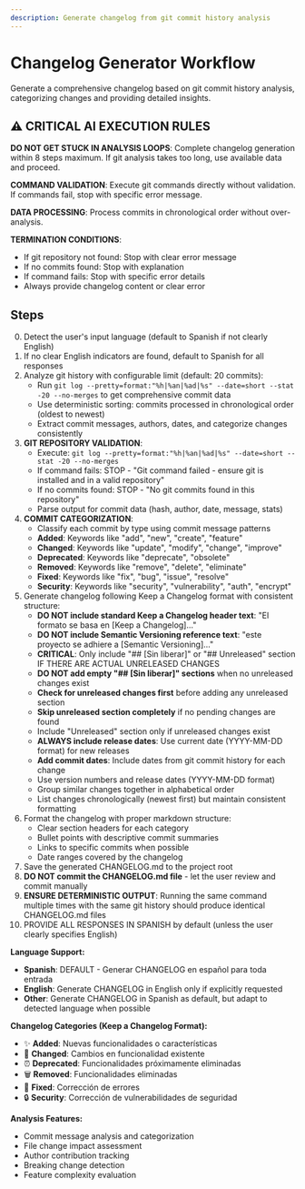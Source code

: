 ```yaml
---
description: Generate changelog from git commit history analysis
---
```


# Changelog Generator Workflow

Generate a comprehensive changelog based on git commit history analysis, categorizing changes and providing detailed insights.

## ⚠️ CRITICAL AI EXECUTION RULES

**DO NOT GET STUCK IN ANALYSIS LOOPS**: Complete changelog generation within 8 steps maximum. If git analysis takes too long, use available data and proceed.

**COMMAND VALIDATION**: Execute git commands directly without validation. If commands fail, stop with specific error message.

**DATA PROCESSING**: Process commits in chronological order without over-analysis.

**TERMINATION CONDITIONS**:
- If git repository not found: Stop with clear error message
- If no commits found: Stop with explanation
- If command fails: Stop with specific error details
- Always provide changelog content or clear error

## Steps

0. Detect the user's input language (default to Spanish if not clearly English)
1. If no clear English indicators are found, default to Spanish for all responses
2. Analyze git history with configurable limit (default: 20 commits):
   - Run `git log --pretty=format:"%h|%an|%ad|%s" --date=short --stat -20 --no-merges` to get comprehensive commit data
   - Use deterministic sorting: commits processed in chronological order (oldest to newest)
   - Extract commit messages, authors, dates, and categorize changes consistently
3. **GIT REPOSITORY VALIDATION**:
   - Execute: `git log --pretty=format:"%h|%an|%ad|%s" --date=short --stat -20 --no-merges`
   - If command fails: STOP - "Git command failed - ensure git is installed and in a valid repository"
   - If no commits found: STOP - "No git commits found in this repository"
   - Parse output for commit data (hash, author, date, message, stats)
4. **COMMIT CATEGORIZATION**:
   - Classify each commit by type using commit message patterns
   - **Added**: Keywords like "add", "new", "create", "feature"
   - **Changed**: Keywords like "update", "modify", "change", "improve"
   - **Deprecated**: Keywords like "deprecate", "obsolete"
   - **Removed**: Keywords like "remove", "delete", "eliminate"
   - **Fixed**: Keywords like "fix", "bug", "issue", "resolve"
   - **Security**: Keywords like "security", "vulnerability", "auth", "encrypt"
5. Generate changelog following Keep a Changelog format with consistent structure:
   - **DO NOT include standard Keep a Changelog header text**: "El formato se basa en [Keep a Changelog]..." 
   - **DO NOT include Semantic Versioning reference text**: "este proyecto se adhiere a [Semantic Versioning]..."
   - **CRITICAL**: Only include "## [Sin liberar]" or "## Unreleased" section IF THERE ARE ACTUAL UNRELEASED CHANGES
   - **DO NOT add empty "## [Sin liberar]" sections** when no unreleased changes exist
   - **Check for unreleased changes first** before adding any unreleased section
   - **Skip unreleased section completely** if no pending changes are found
   - Include "Unreleased" section only if unreleased changes exist
   - **ALWAYS include release dates**: Use current date (YYYY-MM-DD format) for new releases
   - **Add commit dates**: Include dates from git commit history for each change
   - Use version numbers and release dates (YYYY-MM-DD format)
   - Group similar changes together in alphabetical order
   - List changes chronologically (newest first) but maintain consistent formatting
5. Format the changelog with proper markdown structure:
   - Clear section headers for each category
   - Bullet points with descriptive commit summaries
   - Links to specific commits when possible
   - Date ranges covered by the changelog
6. Save the generated CHANGELOG.md to the project root
7. **DO NOT commit the CHANGELOG.md file** - let the user review and commit manually
8. **ENSURE DETERMINISTIC OUTPUT**: Running the same command multiple times with the same git history should produce identical CHANGELOG.md files
9. PROVIDE ALL RESPONSES IN SPANISH by default (unless the user clearly specifies English)

**Language Support:**
- **Spanish**: DEFAULT - Generar CHANGELOG en español para toda entrada
- **English**: Generate CHANGELOG in English only if explicitly requested
- **Other**: Generate CHANGELOG in Spanish as default, but adapt to detected language when possible

**Changelog Categories (Keep a Changelog Format):**
- ✨ **Added**: Nuevas funcionalidades o características
- 🔄 **Changed**: Cambios en funcionalidad existente
- ⏰ **Deprecated**: Funcionalidades próximamente eliminadas
- 🗑️ **Removed**: Funcionalidades eliminadas
- 🐛 **Fixed**: Corrección de errores
- 🔒 **Security**: Corrección de vulnerabilidades de seguridad

**Analysis Features:**
- Commit message analysis and categorization
- File change impact assessment
- Author contribution tracking
- Breaking change detection
- Feature complexity evaluation